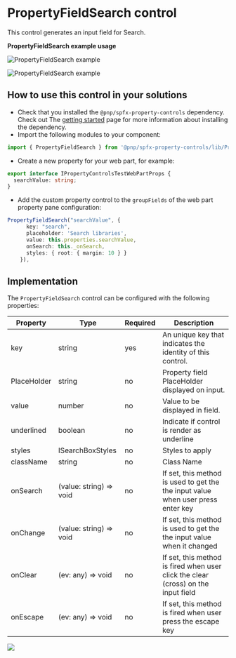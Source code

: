 # PropertyFieldSearch control

This control generates an input field for Search. 

**PropertyFieldSearch example usage**

![PropertyFieldSearch example](../assets/Search1.png)

![PropertyFieldSearch example](../assets/Search2.png)

## How to use this control in your solutions

- Check that you installed the `@pnp/spfx-property-controls` dependency. Check out The [getting started](../../#getting-started) page for more information about installing the dependency.
- Import the following modules to your component:

```TypeScript
import { PropertyFieldSearch } from '@pnp/spfx-property-controls/lib/PropertyFieldSearch';
```

- Create a new property for your web part, for example:

```TypeScript
export interface IPropertyControlsTestWebPartProps {
  searchValue: string;
}
```

- Add the custom property control to the `groupFields` of the web part property pane configuration:

```TypeScript
PropertyFieldSearch("searchValue", {
      key: "search",
      placeholder: 'Search libraries',
      value: this.properties.searchValue,
      onSearch: this._onSearch,
      styles: { root: { margin: 10 } }
    }),
```



## Implementation

The `PropertyFieldSearch` control can be configured with the following properties:

| Property | Type | Required | Description |
| ---- | ---- | ---- | ---- |
| key | string | yes | An unique key that indicates the identity of this control. |
| PlaceHolder | string | no | Property field PlaceHolder displayed on input. |
| value | number | no | Value to be displayed in field. |
| underlined | boolean | no | Indicate if control is render as underline|
| styles | ISearchBoxStyles | no | Styles to apply |
| className | string | no | Class Name |
| onSearch | (value: string) => void | no | If set, this method is used to get the the input value when user press enter key|
| onChange | (value: string) => void | no | If set, this method is used to get the the input value when it changed|
| onClear | (ev: any) => void | no | If set, this method is fired when user click the clear (cross) on the input field|
| onEscape | (ev: any) => void | no | If set, this method is fired when user press the escape key |


![](https://telemetry.sharepointpnp.com/sp-dev-fx-property-controls/wiki/PropertyFieldSearch)
